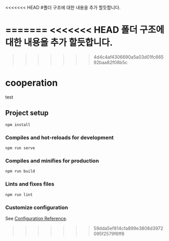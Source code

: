 <<<<<<< HEAD
#폴더 구조에 대한 내용을 추가 할듯합니다.

=======
<<<<<<< HEAD
폴더 구조에 대한 내용을 추가 할듯합니다.
=======
>>>>>>> 4d4c4af4306690a5a03d01fc66592baa82f08b5c
# cooperation
test
## Project setup
```
npm install
```

### Compiles and hot-reloads for development
```
npm run serve
```

### Compiles and minifies for production
```
npm run build
```

### Lints and fixes files
```
npm run lint
```

### Customize configuration
See [Configuration Reference](https://cli.vuejs.org/config/).
>>>>>>> 59dda5ef814cfa899e3808d3972095f2579f6ff8
